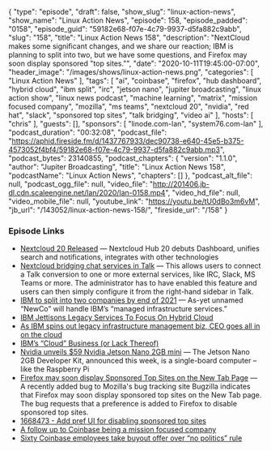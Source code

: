 {
  "type": "episode",
  "draft": false,
  "show_slug": "linux-action-news",
  "show_name": "Linux Action News",
  "episode": 158,
  "episode_padded": "0158",
  "episode_guid": "59182e68-f07e-4c79-9937-d5fa882c9abb",
  "slug": "158",
  "title": "Linux Action News 158",
  "description": "NextCloud makes some significant changes, and we share our reaction; IBM is planning to split into two, but we have some questions, and Firefox may soon display sponsored \"top sites.\"",
  "date": "2020-10-11T19:45:00-07:00",
  "header_image": "/images/shows/linux-action-news.png",
  "categories": [
    "Linux Action News"
  ],
  "tags": [
    "ai",
    "coinbase",
    "firefox",
    "hub dashboard",
    "hybrid cloud",
    "ibm split",
    "irc",
    "jetson nano",
    "jupiter broadcasting",
    "linux action show",
    "linux news podcast",
    "machine learning",
    "matrix",
    "mission focused company",
    "mozilla",
    "ms teams",
    "nextcloud 20",
    "nvidia",
    "red hat",
    "slack",
    "sponsored top sites",
    "talk bridging",
    "video ai"
  ],
  "hosts": [
    "chris"
  ],
  "guests": [],
  "sponsors": [
    "linode.com-lan",
    "system76.com-lan"
  ],
  "podcast_duration": "00:32:08",
  "podcast_file": "https://aphid.fireside.fm/d/1437767933/dec90738-e640-45e5-b375-4573052f4bf4/59182e68-f07e-4c79-9937-d5fa882c9abb.mp3",
  "podcast_bytes": 23140855,
  "podcast_chapters": {
    "version": "1.1.0",
    "author": "Jupiter Broadcasting",
    "title": "Linux Action News 158",
    "podcastName": "Linux Action News",
    "chapters": []
  },
  "podcast_alt_file": null,
  "podcast_ogg_file": null,
  "video_file": "http://201406.jb-dl.cdn.scaleengine.net/lan/2020/lan-0158.mp4",
  "video_hd_file": null,
  "video_mobile_file": null,
  "youtube_link": "https://youtu.be/tU0dBo3m6vM",
  "jb_url": "/143052/linux-action-news-158/",
  "fireside_url": "/158"
}


### Episode Links

  * [Nextcloud 20 Released](https://nextcloud.com/blog/nextcloud-hub-20-debuts-dashboard-unifies-search-and-notifications-integrates-with-other-technologies/ "Nextcloud 20 Released") — Nextcloud Hub 20 debuts Dashboard, unifies search and notifications, integrates with other technologies
  * [Nextcloud bridging chat services in Talk](https://cloud.nextcloud.com/s/FAw4NCg32xz4WAj "Nextcloud bridging chat services in Talk") — This allows users to connect a Talk conversion to one or more external services, like IRC, Slack, MS Teams or more. The administrator has to have enabled this feature and users can then simply configure it from the right-hand sidebar in Talk.
  * [IBM to split into two companies by end of 2021](https://arstechnica.com/information-technology/2020/10/ibm-to-split-into-two-companies-by-the-end-of-2021/ "IBM to split into two companies by end of 2021") — As-yet unnamed “NewCo” will handle IBM’s “managed infrastructure services.”
  * [IBM Jettisons Legacy Services To Focus On Hybrid Cloud](https://www.nextplatform.com/2020/10/08/ibm-jettisons-legacy-services-to-focus-on-hybrid-cloud/ "IBM Jettisons Legacy Services To Focus On Hybrid Cloud")
  * [As IBM spins out legacy infrastructure management biz, CEO goes all in on the cloud](https://techcrunch.com/2020/10/08/as-ibm-spins-out-legacy-infrastructure-management-biz-ceo-goes-all-in-on-the-cloud/ "As IBM spins out legacy infrastructure management biz, CEO goes all in on the cloud")
  * [IBM’s “Cloud” Business (or Lack Thereof)](https://www.platformonomics.com/2020/10/ibms-cloud-business-or-lack-thereof/ "IBM’s “Cloud” Business \(or Lack Thereof\)")
  * [Nvidia unveils $59 Nvidia Jetson Nano 2GB mini](https://www.theregister.com/2020/10/06/nvidia_gtc_roundup/ "Nvidia unveils $59 Nvidia Jetson Nano 2GB mini") — The Jetson Nano 2GB Developer Kit, announced this week, is a single-board computer – like the Raspberry Pi 
  * [Firefox may soon display Sponsored Top Sites on the New Tab Page](https://www.ghacks.net/2020/10/09/firefox-may-soon-display-sponsored-top-sites-on-the-new-tab-page/ "Firefox may soon display Sponsored Top Sites on the New Tab Page") — A recently added bug to Mozilla's bug tracking site Bugzilla indicates that Firefox may soon display sponsored top sites on the New Tab page. The bug requests that a preference is added to Firefox to disable sponsored top sites.
  * [1668473 - Add pref UI for disabling sponsored top sites](https://bugzilla.mozilla.org/show_bug.cgi?id=1668473 "1668473 - Add pref UI for disabling sponsored top sites")
  * [A follow up to Coinbase being a mission focused company](https://blog.coinbase.com/a-follow-up-to-coinbase-as-a-mission-focused-company-6e7545e9aea2 "A follow up to Coinbase being a mission focused company")
  * [Sixty Coinbase employees take buyout offer over “no politics” rule](https://arstechnica.com/cars/2020/10/sixty-coinbase-employees-take-buyout-offer-over-no-politics-rule/ "Sixty Coinbase employees take buyout offer over “no politics” rule")


